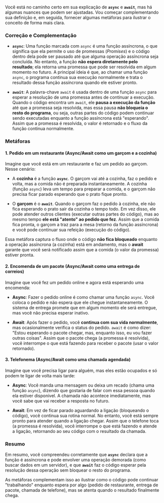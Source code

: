 Você está no caminho certo em sua explicação de **`async`** e **`await`**, mas há algumas nuances que podem ser ajustadas. Vou começar complementando sua definição e, em seguida, fornecer algumas metáforas para ilustrar o conceito de forma mais clara.

### Correção e Complementação
- **`async`**: Uma função marcada com `async` é uma função assíncrona, o que significa que ela permite o uso de promessas (*Promises*) e o código dentro dela pode ser pausado até que alguma operação assíncrona seja concluída. No entanto, a função **não espera diretamente pelo resultado**; ela retorna uma promessa que pode ser resolvida em algum momento no futuro. A principal ideia é que, ao chamar uma função `async`, o programa continua sua execução normalmente e trata o resultado dessa função assíncrona quando ele estiver pronto.

- **`await`**: A palavra-chave `await` é usada dentro de uma função `async` para esperar a resolução de uma promessa antes de continuar a execução. Quando o código encontra um `await`, ele **pausa a execução da função** até que a promessa seja resolvida, mas essa pausa **não bloqueia o resto do programa**, ou seja, outras partes do código podem continuar sendo executadas enquanto a função assíncrona está "esperando". Assim que a promessa é resolvida, o valor é retornado e o fluxo da função continua normalmente.

### Metáforas

#### 1. **Pedido em um restaurante (Async/Await como um garçom e a cozinha)**

Imagine que você está em um restaurante e faz um pedido ao garçom. Nesse cenário:

- A **cozinha** é a função **`async`**. O garçom vai até a cozinha, faz o pedido e volta, mas a comida não é preparada instantaneamente. A cozinha (função `async`) leva um tempo para preparar a comida, e o garçom não precisa ficar parado esperando que o prato fique pronto.
  
- O **garçom** é o **`await`**. Quando o garçom faz o pedido à cozinha, ele não fica esperando o prato sair da cozinha o tempo todo. Em vez disso, ele pode atender outros clientes (executar outras partes do código), mas ao mesmo tempo **ele está "atento" ao pedido que fez**. Assim que a comida fica pronta, o garçom a traz para a mesa (retorno da função assíncrona) e você pode continuar sua refeição (execução do código).

Essa metáfora captura o fluxo onde o código **não fica bloqueado** enquanto a operação assíncrona (a cozinha) está em andamento, mas o **await** garante que você será notificado assim que a comida (o valor da promessa) estiver pronta.

#### 2. **Encomenda de um pacote (Async/Await como uma entrega de correios)**

Imagine que você fez um pedido online e agora está esperando uma encomenda:

- **Async**: Fazer o pedido online é como chamar uma função `async`. Você coloca o pedido e não espera que ele chegue instantaneamente. O sistema de entrega promete que em algum momento ele será entregue, mas você não precisa esperar inativo.
  
- **Await**: Após fazer o pedido, você **continua com sua vida normalmente**, mas ocasionalmente verifica o status do pedido. `await` é como dizer: "Estou esperando o pacote chegar, mas, enquanto isso, eu vou fazer outras coisas". Assim que o pacote chega (a promessa é resolvida), você interrompe o que está fazendo para receber o pacote (usar o valor retornado).

#### 3. **Telefonema (Async/Await como uma chamada agendada)**

Imagine que você precisa ligar para alguém, mas eles estão ocupados e só podem te ligar de volta mais tarde:

- **Async**: Você manda uma mensagem ou deixa um recado (chama uma função `async`), dizendo que gostaria de falar com essa pessoa quando ela estiver disponível. A chamada não acontece imediatamente, mas você sabe que vai receber a resposta no futuro.

- **Await**: Em vez de ficar parado aguardando a ligação (bloqueando o código), você continua sua rotina normal. No entanto, você está sempre pronto para atender quando a ligação chegar. Assim que o telefone toca (a promessa é resolvida), você interrompe o que está fazendo e atende a ligação, retornando ao seu código com o resultado da chamada.

### Resumo

Em resumo, você compreendeu corretamente que **`async`** declara que a função é assíncrona e pode envolver uma operação demorada (como buscar dados em um servidor), e que **`await`** faz o código esperar pela resolução dessa operação sem bloquear o resto do programa.

As metáforas complementam isso ao ilustrar como o código pode continuar "trabalhando" enquanto espera por algo (pedido de restaurante, entrega de pacote, chamada de telefone), mas se atenta quando o resultado finalmente chega.